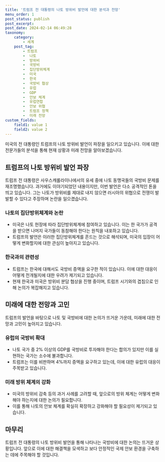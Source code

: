 ```yaml
---
title: '트럼프 전 대통령의 나토 방위비 발언에 대한 분석과 전망'
menu_order: 1
post_status: publish
post_excerpt: 
post_date: 2024-02-14 06:49:28
taxonomy:
    category:
        - 세계
    post_tag:
        - 트럼프
        -  나토
        -  방위비
        -  국방비
        -  집단방위체계
        -  미국
        -  한국
        -  국방비 협상
        -  유럽
        -  GDP
        -  안보 체계
        -  유럽연합
        -  안보 위협
        -  트럼프 정책
        -  미래 전망
custom_fields:
    field1: value 1
    field2: value 2
---
```


미국의 전 대통령인 트럼프의 나토 방위비 발언이 파장을 일으키고 있습니다. 이에 대한 전문가들의 분석을 통해 현재 상황과 미래 전망을 알아보겠습니다.
## 트럼프의 나토 방위비 발언 파장
트럼프 전 대통령은 사우스캐롤라이나에서의 유세 중에 나토 동맹국들의 국방비 문제를 재조명했습니다. 과거에도 이야기되었던 내용이지만, 이번 발언은 다소 공격적인 톤을 띄고 있습니다. 그는 나토가 방위비를 제대로 내지 않으면 러시아의 위협으로 전쟁이 발발할 수 있다고 주장하며 논란을 일으켰습니다.
### 나토의 집단방위체계와 논란
- 미국은 나토 헌장에 따라 집단방위체계에 참여하고 있습니다. 이는 한 국가가 공격을 받으면 나머지 국가들이 동참해야 한다는 원칙을 내포하고 있습니다.
- 트럼프의 발언은 이러한 집단방위체계를 흔드는 것으로 해석되며, 미국의 입장이 어떻게 변화할지에 대한 관심이 높아지고 있습니다.
### 한국과의 관련성
- 트럼프는 한국에 대해서도 국방비 증액을 요구한 적이 있습니다. 이에 대한 대응이 어떻게 전개될지에 대한 우려가 제기되고 있습니다.
- 현재 한국과 미국은 방위비 분담 협상을 진행 중이며, 트럼프 시기와의 겹침으로 인해 논의가 복잡해지고 있습니다.
## 미래에 대한 전망과 고민
트럼프의 발언을 바탕으로 나토 및 국방비에 대한 논의가 뜨거운 가운데, 미래에 대한 전망과 고민이 높아지고 있습니다.
### 유럽의 국방비 확대
- 나토 국가 중 2% 이상의 GDP를 국방비로 투자해야 한다는 합의가 있지만 이를 실현하는 국가는 소수에 불과합니다.
- 트럼프는 이를 비판하며 4%까지 증액을 요구하고 있는데, 이에 대한 유럽의 대응이 주목받고 있습니다.
### 미래 방위 체계의 강화
- 미국의 방위비 감축 등의 과거 사례를 고려할 때, 앞으로의 방위 체계는 어떻게 변화해야 하는지에 대한 논의가 필요합니다.
- 이를 통해 나토의 안보 체계를 확실히 확장하고 강화해야 할 필요성이 제기되고 있습니다.
## 마무리
트럼프 전 대통령의 나토 방위비 발언을 통해 나타나는 국방비에 대한 논의는 뜨거운 상황입니다. 앞으로 이에 대한 해결책을 모색하고 보다 안정적인 국제 안보 환경을 구축하는 데에 주목해야 할 것입니다.
